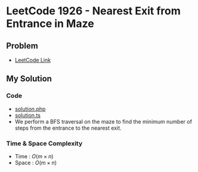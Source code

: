 # LeetCode 1926 - Nearest Exit from Entrance in Maze

## Problem  
- [LeetCode Link](https://leetcode.com/problems/nearest-exit-from-entrance-in-maze/)

## My Solution

### Code
- [solution.php](./solution.php)
- [solution.ts](./solution.ts)
- We perform a BFS traversal on the maze to find the minimum number of steps from the entrance to the nearest exit.

### Time & Space Complexity
- Time  : $O(m × n)$
- Space : $O(m × n)$
